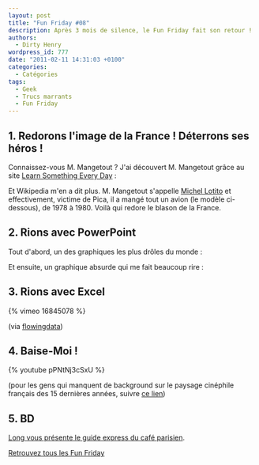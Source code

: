 ```yaml
---
layout: post
title: "Fun Friday #08"
description: Après 3 mois de silence, le Fun Friday fait son retour !
authors:
  - Dirty Henry
wordpress_id: 777
date: "2011-02-11 14:31:03 +0100"
categories:
  - Catégories
tags:
  - Geek
  - Trucs marrants
  - Fun Friday
---
```


## 1. Redorons l'image de la France ! Déterrons ses héros !

Connaissez-vous M. Mangetout ? J'ai découvert M. Mangetout grâce au site
[Learn Something Every Day](http://www.learnsomethingeveryday.co.uk/#/2010/11/06] "pour lequel les affaires marchent fort : ils ont une [application iPhone](http://itunes.apple.com/fr/app/learn-something-every-day/id403233770?mt=8) et [un livre en précommande->http://www.amazon.com/Learn-Something-Every-Day-Young/dp/0399536663")
:

<img464>

Et Wikipedia m'en a dit plus. M. Mangetout s'appelle
[Michel Lotito](http://fr.wikipedia.org/wiki/Monsieur_Mangetout) et
effectivement, victime de Pica, il a mangé tout un avion (le modèle ci-dessous),
de 1978 à 1980. Voilà qui redore le blason de la France.

<img465>

## 2. Rions avec PowerPoint

Tout d'abord, un des graphiques les plus drôles du monde :

<img466>

Et ensuite, un graphique absurde qui me fait beaucoup rire :

<img467>

## 3. Rions avec Excel

{% vimeo 16845078 %}

(via [flowingdata](http://flowingdata.com/2010/11/24/spreadsheet-invasion/))

## 4. Baise-Moi !

{% youtube pPNtNj3cSxU %}

(pour les gens qui manquent de background sur le paysage cinéphile français des
15 dernières années, suivre
[ce lien](<http://fr.wikipedia.org/wiki/Baise-moi_(film)>))

## 5. BD

[Long vous présente le guide express du café parisien](http://long.blog.lemonde.fr/2010/12/08/un-cafe-a-paris/).

[Retrouvez tous les Fun Friday](mot164)
